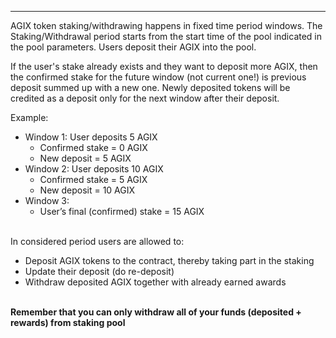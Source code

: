 <!-- ---
# Page settings
layout: default
keywords: staking, cardano
comments: false
title: Staking withdraw
description: Staking withdraw

# Micro navigation
micro_nav: true -->
---

AGIX token staking/withdrawing happens in fixed time period windows. The Staking/Withdrawal period starts from the start time of the pool indicated in the pool parameters. Users deposit their AGIX into the pool.

If the user's stake already exists and they want to deposit more AGIX, then the confirmed stake for the future window (not current one!) is previous deposit summed up with a new one. Newly deposited tokens will be credited as a deposit only for the next window after their deposit.

Example:

-   Window 1: User deposits 5 AGIX
    -   Confirmed stake = 0 AGIX
    -   New deposit = 5 AGIX
-   Window 2: User deposits 10 AGIX
    -   Confirmed stake = 5 AGIX
    -   New deposit = 10 AGIX
-   Window 3:
    -   User’s final (confirmed) stake = 15 AGIX

<br>
In considered period users are allowed to:

-   Deposit AGIX tokens to the contract, thereby taking part in the staking
-   Update their deposit (do re-deposit)
-   Withdraw deposited AGIX together with already earned awards

<br>
<b>Remember that you can only withdraw all of your funds (deposited + rewards) from staking pool </b>

